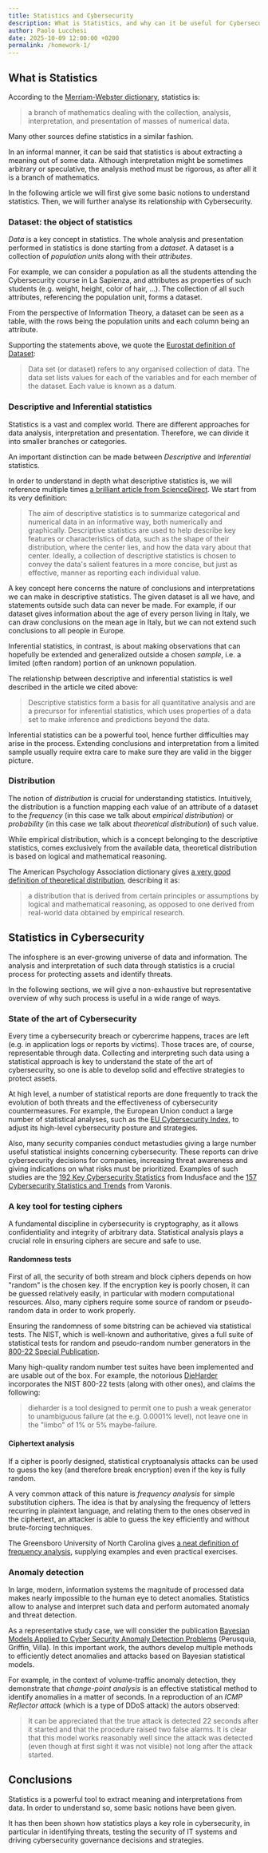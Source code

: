 ```yaml
---
title: Statistics and Cybersecurity
description: What is Statistics, and why can it be useful for Cybersecurity
author: Paolo Lucchesi
date: 2025-10-09 12:00:00 +0200
permalink: /homework-1/
---
```


## What is Statistics

According to the [Merriam-Webster
dictionary](https://www.merriam-webster.com/dictionary/statistics), statistics
is:

> a branch of mathematics dealing with the collection, analysis,
> interpretation, and presentation of masses of numerical data.

Many other sources define statistics in a similar fashion.

In an informal manner, it can be said that statistics is about extracting a
meaning out of some data. Although interpretation might be sometimes arbitrary
or speculative, the analysis method must be rigorous, as after all it is a
branch of mathematics.

In the following article we will first give some basic notions to understand
statistics. Then, we will further analyse its relationship with Cybersecurity.

### Dataset: the object of statistics

_Data_ is a key concept in statistics. The whole analysis and presentation
performed in statistics is done starting from a _dataset_. A dataset is a
collection of _population units_ along with their _attributes_.

For example, we can consider a population as all the students attending the
Cybersecurity course in La Sapienza, and attributes as properties of such
students (e.g. weight, height, color of hair, ...). The collection of all such
attributes, referencing the population unit, forms a dataset.

From the perspective of Information Theory, a dataset can be seen as a table,
with the rows being the population units and each column being an attribute.

Supporting the statements above, we quote the [Eurostat definition of
Dataset](https://ec.europa.eu/eurostat/statistics-explained/index.php?title=Glossary:Data_set):

> Data set (or dataset) refers to any organised collection of data. The data
> set lists values for each of the variables and for each member of the
> dataset. Each value is known as a datum.

### Descriptive and Inferential statistics

Statistics is a vast and complex world. There are different approaches for data
analysis, interpretation and presentation. Therefore, we can divide it into
smaller branches or categories.

An important distinction can be made between _Descriptive_ and _Inferential_
statistics.

In order to understand in depth what descriptive statistics is, we will
reference multiple times [a brilliant article from
ScienceDirect](https://www.sciencedirect.com/topics/social-sciences/descriptive-statistics).
We start from its very definition:

> The aim of descriptive statistics is to summarize categorical and numerical
> data in an informative way, both numerically and graphically. Descriptive
> statistics are used to help describe key features or characteristics of data,
> such as the shape of their distribution, where the center lies, and how the
> data vary about that center. Ideally, a collection of descriptive statistics
> is chosen to convey the data's salient features in a more concise, but just
> as effective, manner as reporting each individual value.

A key concept here concerns the nature of conclusions and interpretations we
can make in descriptive statistics. The given dataset is all we have, and
statements outside such data can never be made. For example, if our dataset
gives information about the age of every person living in Italy, we can draw
conclusions on the mean age in Italy, but we can not extend such conclusions to
all people in Europe.

Inferential statistics, in contrast, is about making observations that can
hopefully be extended and generalized outside a chosen _sample_, i.e. a limited
(often random) portion of an unknown population.

The relationship between descriptive and inferential statistics is well
described in the article we cited above:

> Descriptive statistics form a basis for all quantitative analysis and are a
> precursor for inferential statistics, which uses properties of a data set to
> make inference and predictions beyond the data.

Inferential statistics can be a powerful tool, hence further difficulties may
arise in the process. Extending conclusions and interpretation from a limited
sample usually require extra care to make sure they are valid in the bigger
picture.

### Distribution

The notion of _distribution_ is crucial for understanding statistics.
Intuitively, the distribution is a function mapping each value of an attribute
of a dataset to the _frequency_ (in this case we talk about _empirical
distribution_) or _probability_ (in this case we talk about _theoretical
distribution_) of such value.

While empirical distribution, which is a concept belonging to the descriptive
statistics, comes exclusively from the available data, theoretical distribution
is based on logical and mathematical reasoning.

The American Psychology Association dictionary gives [a very good definition of
theoretical distribution](https://dictionary.apa.org/theoretical-distribution),
describing it as:

> a distribution that is derived from certain principles or assumptions by
> logical and mathematical reasoning, as opposed to one derived from real-world
> data obtained by empirical research.

## Statistics in Cybersecurity

The infosphere is an ever-growing universe of data and information. The
analysis and interpretation of such data through statistics is a crucial
process for protecting assets and identify threats.

In the following sections, we will give a non-exhaustive but representative
overview of why such process is useful in a wide range of ways.

### State of the art of Cybersecurity

Every time a cybersecurity breach or cybercrime happens, traces are left (e.g.
in application logs or reports by victims). Those traces are, of course,
representable through data. Collecting and interpreting such data using a
statistical approach is key to understand the state of the art of
cybersecurity, so one is able to develop solid and effective strategies to
protect assets.

At high level, a number of statistical reports are done frequently to track the
evolution of both threats and the effectiveness of cybersecurity
countermeasures. For example, the European Union conduct a large number of
statistical analyses, such as the [EU Cybersecurity
Index](https://www.enisa.europa.eu/publications/the-eu-cybersecurity-index-2024),
to adjust its high-level cybersecurity posture and strategies.

Also, many security companies conduct metastudies giving a large number useful
statistical insights concerning cybersecurity. These reports can drive
cybersecurity decisions for companies, increasing threat awareness and giving
indications on what risks must be prioritized. Examples of such studies are the
[192 Key Cybersecurity
Statistics](https://www.indusface.com/blog/key-cybersecurity-statistics) from
Indusface and the [157 Cybersecurity Statistics and
Trends](https://www.varonis.com/blog/cybersecurity-statistics) from Varonis.

### A key tool for testing ciphers

A fundamental discipline in cybersecurity is cryptography, as it allows
confidentiality and integrity of arbitrary data. Statistical analysis plays a
crucial role in ensuring ciphers are secure and safe to use.

#### Randomness tests

First of all, the security of both stream and block ciphers depends on how
"random" is the chosen key. If the encryption key is poorly chosen, it can be
guessed relatively easily, in particular with modern computational resources.
Also, many ciphers require some source of random or pseudo-random data in order
to work properly.

Ensuring the randomness of some bitstring can be achieved via statistical tests.
The NIST, which is well-known and authoritative, gives a full suite of
statistical tests for random and pseudo-random number generators in the [800-22
Special Publication](https://github.com/terrillmoore/NIST-Statistical-Test-Suite/raw/master/assets/nistspecialpublication800-22r1a.pdf).

Many high-quality random number test suites have been implemented and are
usable out of the box. For example, the notorious
[DieHarder](https://webhome.phy.duke.edu/~rgb/General/dieharder.php)
incorporates the NIST 800-22 tests (along with other ones), and claims the
following:

> dieharder is a tool designed to permit one to push a weak generator to
> unambiguous failure (at the e.g. 0.0001% level), not leave one in the "limbo"
> of 1% or 5% maybe-failure.

#### Ciphertext analysis

If a cipher is poorly designed, statistical cryptoanalysis attacks can be used
to guess the key (and therefore break encryption) even if the key is fully
random.

A very common attack of this nature is _frequency analysis_ for simple
substitution ciphers. The idea is that by analysing the frequency of letters
recurring in plaintext language, and relating them to the ones observed in the
ciphertext, an attacker is able to guess the key efficiently and without
brute-forcing techniques.

The Greensboro University of North Carolina gives [a neat definition of
frequency analysis](https://math-sites.uncg.edu/sites/pauli/112/HTML/secfrequency.html),
supplying examples and even practical exercises.

### Anomaly detection

In large, modern, information systems the magnitude of processed data makes
nearly impossible to the human eye to detect anomalies. Statistics allow to
analyse and interpret such data and perform automated anomaly and threat
detection.

As a representative study case, we will consider the publication [Bayesian
Models Applied to Cyber Security Anomaly Detection
Problems](https://arxiv.org/abs/2003.10360) (Perusquia, Griffin, Villa). In
this important work, the authors develop multiple methods to efficiently detect
anomalies and attacks based on Bayesian statistical models.

For example, in the context of volume-traffic anomaly detection, they
demonstrate that _change-point analysis_ is an effective statistical method to
identify anomalies in a matter of seconds. In a reproduction of an _ICMP
Reflector attack_ (which is a type of DDoS attack) the autors observed:

> It can be appreciated that the true attack is detected 22 seconds after it
> started and that the procedure raised two false alarms. It is clear that this
> model works reasonably well since the attack was detected (even though at
> first sight it was not visible) not long after the attack started.

## Conclusions

Statistics is a powerful tool to extract meaning and interpretations from data.
In order to understand so, some basic notions have been given.

It has then been shown how statistics plays a key role in cybersecurity, in
particular in identifying threats, testing the security of IT systems and
driving cybersecurity governance decisions and strategies.

